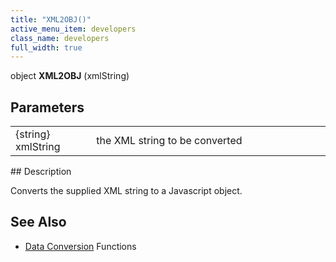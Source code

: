 ```yaml
---
title: "XML2OBJ()"
active_menu_item: developers
class_name: developers
full_width: true
---
```



object **XML2OBJ** (xmlString)

## Parameters

<table>
<tr>
<td width="120">
{string} xmlString

</td>
<td width="13">
</td>
<td width="747">
the XML string to be converted

</td>
</tr>
</table>
## Description

Converts the supplied XML string to a Javascript object.

## See Also

 - [Data Conversion](/developers/documentation/scripting-apis/client-api/conversion-functions/) Functions

